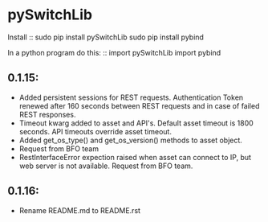 # pySwitchLib


Install
::
sudo pip install pySwitchLib
sudo pip install pybind


In a python program do this:
::
import pySwitchLib
import pybind


## 0.1.15:
* Added persistent sessions for REST requests. Authentication Token renewed after 160 seconds between REST requests and in case of failed REST responses.
* Timeout kwarg added to asset and API's. Default asset timeout is 1800 seconds. API timeouts override asset timeout.
* Added get_os_type() and get_os_version() methods to asset object. 
* Request from BFO team
* RestInterfaceError expection raised when asset can connect to IP, but web server is not available. Request from BFO team.

## 0.1.16:
* Rename README.md to README.rst
